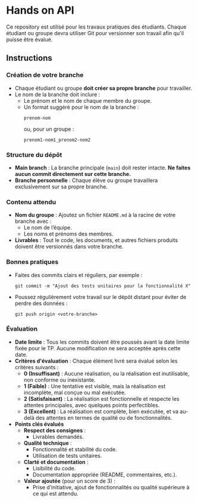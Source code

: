 # Hands on API
Ce repository est utilisé pour les travaux pratiques des étudiants. Chaque étudiant ou groupe devra utiliser Git pour versionner son travail afin qu'il puisse être évalué.  

## Instructions  

### Création de votre branche  
- Chaque étudiant ou groupe **doit créer sa propre branche** pour travailler.  
- Le nom de la branche doit inclure :  
  - Le prénom et le nom de chaque membre du groupe.  
  - Un format suggéré pour le nom de la branche :  
    ```
    prenom-nom
    ```
    ou, pour un groupe :  
    ```
    prenom1-nom1_prenom2-nom2
    ```
### Structure du dépôt  
- **Main branch** : La branche principale (`main`) doit rester intacte. **Ne faites aucun commit directement sur cette branche.**  
- **Branche personnelle** : Chaque élève ou groupe travaillera exclusivement sur sa propre branche.

### Contenu attendu  
- **Nom du groupe** : Ajoutez un fichier `README.md` à la racine de votre branche avec :  
  - Le nom de l’équipe.  
  - Les noms et prénoms des membres.  
- **Livrables** : Tout le code, les documents, et autres fichiers produits doivent être versionnés dans votre branche.

### Bonnes pratiques  
- Faites des commits clairs et réguliers, par exemple :  
    ```
    git commit -m "Ajout des tests unitaires pour la fonctionnalité X"
    ```  
- Poussez régulièrement votre travail sur le dépôt distant pour éviter de perdre des données :  
    ```
    git push origin <votre-branche>
    ```  

### Évaluation  
- **Date limite** : Tous les commits doivent être poussés avant la date limite fixée pour le TP. Aucune modification ne sera acceptée après cette date.  
- **Critères d'évaluation** : Chaque élément livré sera évalué selon les critères suivants :  
  - **0 (Insuffisant)** : Aucune réalisation, ou la réalisation est inutilisable, non conforme ou inexistante.  
  - **1 (Faible)** : Une tentative est visible, mais la réalisation est incomplète, mal conçue ou mal exécutée.  
  - **2 (Satisfaisant)** : La réalisation est fonctionnelle et respecte les attentes principales, avec quelques points perfectibles.  
  - **3 (Excellent)** : La réalisation est complète, bien exécutée, et va au-delà des attentes en termes de qualité ou de fonctionnalités.  
- **Points clés évalués** 
  - **Respect des consignes** :  
     - Livrables demandés.  
  - **Qualité technique** :  
     - Fonctionnalité et stabilité du code.  
     - Utilisation de tests unitaires.  
  - **Clarté et documentation** :  
     - Lisibilité du code.  
     - Documentation appropriée (README, commentaires, etc.).  
  - **Valeur ajoutée** (pour un score de 3) :  
     - Prise d’initiative, ajout de fonctionnalités ou qualité supérieure à ce qui est attendu.  

